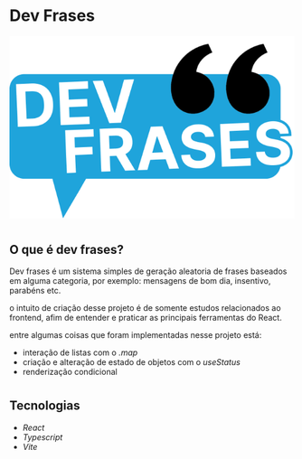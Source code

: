 # Dev Frases
<img src="./src/assets/logo.png">

#

## O que é dev frases?
Dev frases é um sistema simples de geração aleatoria de frases baseados em alguma categoria, por exemplo: mensagens de bom dia, insentivo, parabéns etc. 

o intuito de criação desse projeto é de somente estudos relacionados ao frontend, afim de entender e praticar as principais ferramentas do React.

entre algumas coisas que foram implementadas nesse projeto está:
* interação de listas com o *.map*
* criação e alteração de estado de objetos com o *useStatus*
* renderização condicional

#

## Tecnologias
- *React*
- *Typescript*
- *Vite*
